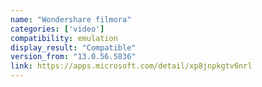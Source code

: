 ```yaml
---
name: "Wondershare filmora"
categories: ['video']
compatibility: emulation
display_result: "Compatible"
version_from: "13.0.56.5836"
link: https://apps.microsoft.com/detail/xp8jnpkgtv6nrl
---
```


